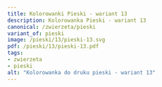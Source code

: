 ```yaml
---
title: Kolorowanki Pieski - wariant 13
description: Kolorowanka Pieski - wariant 13
canonical: /zwierzeta/pieski
variant_of: pieski
image: /pieski/13/pieski-13.svg
pdf: /pieski/13/pieski-13.pdf
tags:
- zwierzeta
- pieski
alt: "Kolorowanka do druku pieski - wariant 13"
---
```

